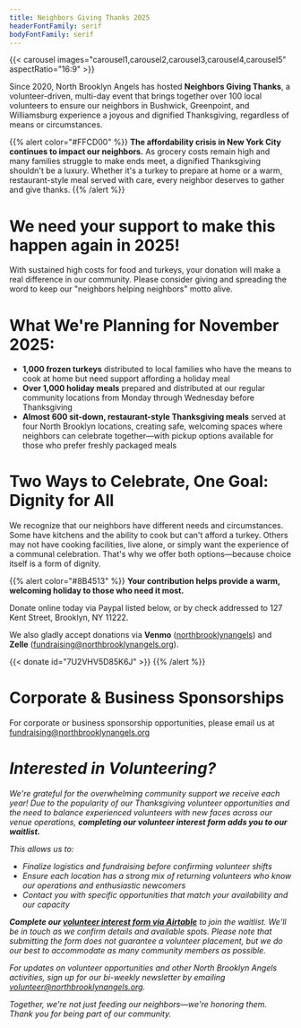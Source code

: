 ```yaml
---
title: Neighbors Giving Thanks 2025
headerFontFamily: serif
bodyFontFamily: serif
---
```


{{< carousel images="carousel1,carousel2,carousel3,carousel4,carousel5" aspectRatio="16:9" >}}

Since 2020, North Brooklyn Angels has hosted **Neighbors Giving Thanks**, a volunteer-driven, multi-day event that brings together over 100 local volunteers to ensure our neighbors in Bushwick, Greenpoint, and Williamsburg experience a joyous and dignified Thanksgiving, regardless of means or circumstances.

{{% alert color="#FFCD00" %}}
**The affordability crisis in New York City continues to impact our neighbors.** As grocery costs remain high and many families struggle to make ends meet, a dignified Thanksgiving shouldn't be a luxury. Whether it's a turkey to prepare at home or a warm, restaurant-style meal served with care, every neighbor deserves to gather and give thanks.
{{% /alert %}}

# We need your support to make this happen again in 2025! 

With sustained high costs for food and turkeys, your donation will make a real difference in our community. Please consider giving and spreading the word to keep our "neighbors helping neighbors" motto alive.

# What We're Planning for November 2025:

* **1,000 frozen turkeys** distributed to local families who have the means to cook at home but need support affording a holiday meal
* **Over 1,000 holiday meals** prepared and distributed at our regular community locations from Monday through Wednesday before Thanksgiving
* **Almost 600 sit-down, restaurant-style Thanksgiving meals** served at four North Brooklyn locations, creating safe, welcoming spaces where neighbors can celebrate together—with pickup options available for those who prefer freshly packaged meals

# Two Ways to Celebrate, One Goal: Dignity for All

We recognize that our neighbors have different needs and circumstances. Some have kitchens and the ability to cook but can't afford a turkey. Others may not have cooking facilities, live alone, or simply want the experience of a communal celebration. That's why we offer both options—because choice itself is a form of dignity.

{{% alert color="#8B4513" %}}
**Your contribution helps provide a warm, welcoming holiday to those who need it most.**

Donate online today via Paypal listed below, or by check addressed to 127 Kent Street, Brooklyn, NY 11222. 

We also gladly accept donations via **Venmo** ([northbrooklynangels](https://venmo.com/northbrooklynangels)) and **Zelle** (fundraising@northbrooklynangels.org).

{{< donate id="7U2VHV5D85K6J" >}}
{{% /alert %}}

# Corporate & Business Sponsorships

For corporate or business sponsorship opportunities, please email us at [fundraising@northbrooklynangels.org](mailto:fundraising@northbrooklynangels.org)

# *Interested in Volunteering?*

*We're grateful for the overwhelming community support we receive each year! Due to the popularity of our Thanksgiving volunteer opportunities and the need to balance experienced volunteers with new faces across our venue operations,* ***completing our volunteer interest form adds you to our waitlist.***

*This allows us to:*

* *Finalize logistics and fundraising before confirming volunteer shifts*
* *Ensure each location has a strong mix of returning volunteers who know our operations and enthusiastic newcomers*
* *Contact you with specific opportunities that match your availability and our capacity*

***Complete our [volunteer interest form via Airtable](http://bit.ly/nbatgiving25)*** *to join the waitlist. We'll be in touch as we confirm details and available spots. Please note that submitting the form does not guarantee a volunteer placement, but we do our best to accommodate as many community members as possible.*

*For updates on volunteer opportunities and other North Brooklyn Angels activities, sign up for our bi-weekly newsletter by emailing [volunteer@northbrooklynangels.org](mailto:volunteer@northbrooklynangels.org).*

*Together, we're not just feeding our neighbors—we're honoring them. Thank you for being part of our community.*
